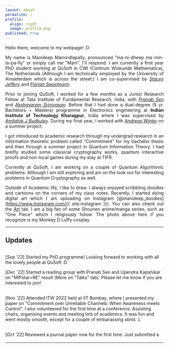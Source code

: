 ```yaml
---
layout: about
permalink: /
profile:
  align: right
  image: profile.png
published: true
---
```


<style>
  body {text-align: justify}
</style>
Hello there, welcome to my webpage! :D

My name is Manideep Mamindlapally, pronounced "ma-ni-dheep ma-min-la-pa-lly" or simply call me "Mani". 
I'll respond. 
I am currently a first year PhD student working at QuSoft in CWI (Centrum Wiskunde Mathematica), The Netherlands (Although I am technically employed by the University of Amseterdam which is across the street.) 
I am co-supervised by  [_Stacey Jeffery_](https://homepages.cwi.nl/~jeffery/) and [_Florian Speelmann_](https://www.cwi.nl/en/people/florian-speelman/).

Prior to joining QuSoft, I worked for a few months as a Junior Research Fellow at Tata Institute of Fundamental Research, India, with [_Pranab Sen_](https://www.tcs.tifr.res.in/~pgdsen/) and [_Akshayaram Srinivasan_](https://www.tifr.res.in/~akshayaram.srinivasan/). 
Before that I had done a dual-degree (5 yr. Bachelors + Masters) programme in Electronics engineering at **Indian Institute of Technology Kharagpur**, India where I was supervised by [_Amitalok J Budkuley_](http://www.facweb.iitkgp.ac.in/~amitalok/index.html). 
During my final year, I worked with [_Andreas Winter_](https://www.icrea.cat/en/Web/ScientificStaff/awinter-556) on a summer project.

I got introduced to academic research through my undergrad research in an information theoretic problem called "Commitment" for my bachelor thesis and then through a summer project in Quantum Information Theory.
I had breifly studied some classical cryptography works, quantum interactive proofs and non-local games during my stay at TIFR.

Currently at QuSoft, I am working on a couple of Quantum Algorthimic problems. Although I am still exploring and am on the look out for interesting problems in Quantum Cryptography as well. 

Outside of Academic life, I like to draw. I always enjoyed scribbling doodles and cartoons on the corners of my class notes. Recently, I started doing digital art which I am uploading on Instagram [@manideep_doodles](https://www.instagram.com/{{ site.instagram }}). You can also check out the [Art](art) tab. I am a big fan of some Shounen anime/manga series, such as "One Piece" which I religiously follow. The photo above here if you recognize is my Monkey D Luffy cosplay.

---

## Updates
<div class="updates" style="height: 20em; overflow-y: scroll; text-align: left">

[<i>Sep '23</i>] Started my PhD programme! Looking forward to working with all the lovely people at QuSoft :D 

[<i>Dec '22</i>] Started a reading group with Pranab Sen and Upendra Kapshikar on "MIPstar=RE" result (More on "Talks" tab). Please let me know if you are interested to join!<br/> <br/>

[<i>Nov '22</i>] Attended ITW 2022 held at IIT Bombay, where I presented my paper on "Commitment over Unreliable Channels: When Awareness meets Control". I also volunteered for the first time at a conference. Assisting chairs, organising events and meeting lots of academics. It was fun and went mostly smooth, except for a couple of embarassing stints :).<br/> <br/>

[<i>Oct '22</i>] Reviewed a journal paper now for the first time. Just submitted a review to IEEE Transactions in Information Theory. Proud to be part of the peer-review process.<br/> <br/>

[<i>Oct '22</i>] Joined as a JRF at TIFR, Mumbai. Working on a security problem in Multi party computaion with Akshayaram Srinivasan. Lovely place and great people! I am getting to attend a ton of interesting lectures and colloqium talks.<br/> <br/>

[<i>Aug '22</i>] Started giving a series of (online) seminar talks on a couple of previous works on "Classical Verification of Quantum Computations" to Rahul Jain's group at CQT, NUS, Singapore. (Notes under the Talks tab)<br/> <br/>

[<i>Jul '22</i>] Gave an invited seminar talk "On unconditionally secure commitment over unreliable noisy channels" (my masters thesis) at TUM, Germany. Many thanks to travel support from TUM and Andreas!<br/><br/>

[<i>Jun '22</i>] Presented my work (with Andreas) "Singleton bounds for entanglement assisted classical quantum error correcting codes" at ISIT 2022 conference held at Helsinki, Finland. My first physical attendance at an international conference. Infact, my first international travel ever! Thanks to travel support from Andreas and ISIT.<br/><br/>

[<i>Jun '22</i>] Joined as a reviewer for the IEEE Information Theory Workshop (ITW) 2022 conference. This is the first time I ever reviewed!<br/><br/>

[<i>Jan '22</i>] Won the best paper award in the Graduate Forum event at COMSNETS '22 conference. Extremely thrilled to hear! Many thanks to my supervisor Amitalok and other collaborators Anuj and Pranav. It is my first physical attendance at an academic conference. <br/><br/>

[<i>Dec '21</i>] Received the Nilanjan Ganguly Memorial Award for the best Bachelor Thesis in my cohort for session 2020-21. Greatly honoured! Many thanks to my supervisor Amitalok and other collaborators Anuj, Pranav, and Manoj. <br/><br/>

[<i>Dec '21</i>] Paper "On reverse elastic channels and the asymmetry of commitment capacity under channel elasticity" got accepted at JSAC 2021. This will be my first journal publication! Many thanks and congrats to co-authors! <br/><br/>

[<i>Nov '21</i>] Paper "On Commitment over General Compound Channels" got accepted at COMSNETS 2022. Many thanks and congrats to co-authors! <br/><br/>

[<i>Oct '21</i>] All done! This website is up and running now. Stay tuned here for updates. <br/><br/>

[<i>Sep '21</i>] Paper "On the Commitment Capacity of Reverse Elastic Channels" got accepted at ITW 2021. Many thanks and congrats to co-authors! <br/><br/>

[<i>Aug '21</i>] Presented on "Commitment Capacity under Cost Constraints" at ISIT 2021 conference(virtual). <br/><br/>

[<i>Aug '21</i>] Presented a poster with Anuj on "Role of Costs in Commitment over Noisy Channels" at NASIT 2021 Workshop. Great experience! <br/><br/>

[<i>May '21</i>] A paper on "Commitment over Compound Binary Symmetric Channels" got accepted for NCC 2021 conference. Many thanks and congrats to co-authors! <br/><br/>

[<i>Apr '21</i>] My first research paper got accepted! Work on "Commitment Capacity under Cost Constraints" to be published at ISIT 2021 conference. Many thanks and congrats to Amitalok sir and other co-authors! <br/><br/>
</div> 

---
